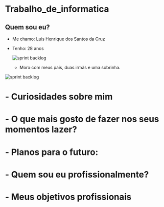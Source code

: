# Trabalho_de_informatica

## Quem sou eu?

* Me chamo: Luis Henrique dos Santos da Cruz
* Tenho: 28 anos

  
  ![sprint backlog](https://github.com/Luis180695/Photo/blob/main/IMG_8417.jpg)


   * Moro com meus pais, duas irmãs e uma sobrinha.
      
![sprint backlog](https://github.com/Luis180695/Photo/blob/main/Imagem%20do%20WhatsApp%20de%202023-08-17%20%C3%A0(s)%2022.08.03.jpg)



# - Curiosidades sobre mim


# - O que mais gosto de fazer nos seus momentos lazer? 


# - Planos para o futuro:


# - Quem sou eu profissionalmente?


# - Meus objetivos profissionais

